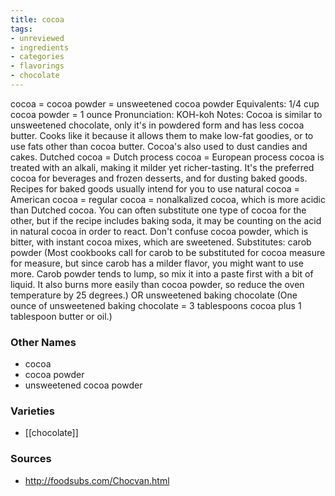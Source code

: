 ```yaml
---
title: cocoa
tags:
- unreviewed
- ingredients
- categories
- flavorings
- chocolate
---
```

cocoa = cocoa powder = unsweetened cocoa powder Equivalents: 1/4 cup cocoa powder = 1 ounce Pronunciation: KOH-koh Notes: Cocoa is similar to unsweetened chocolate, only it's in powdered form and has less cocoa butter. Cooks like it because it allows them to make low-fat goodies, or to use fats other than cocoa butter. Cocoa's also used to dust candies and cakes. Dutched cocoa = Dutch process cocoa = European process cocoa is treated with an alkali, making it milder yet richer-tasting. It's the preferred cocoa for beverages and frozen desserts, and for dusting baked goods. Recipes for baked goods usually intend for you to use natural cocoa = American cocoa = regular cocoa = nonalkalized cocoa, which is more acidic than Dutched cocoa. You can often substitute one type of cocoa for the other, but if the recipe includes baking soda, it may be counting on the acid in natural cocoa in order to react. Don't confuse cocoa powder, which is bitter, with instant cocoa mixes, which are sweetened. Substitutes: carob powder (Most cookbooks call for carob to be substituted for cocoa measure for measure, but since carob has a milder flavor, you might want to use more. Carob powder tends to lump, so mix it into a paste first with a bit of liquid. It also burns more easily than cocoa powder, so reduce the oven temperature by 25 degrees.) OR unsweetened baking chocolate (One ounce of unsweetened baking chocolate = 3 tablespoons cocoa plus 1 tablespoon butter or oil.)

### Other Names

* cocoa
* cocoa powder
* unsweetened cocoa powder

### Varieties

* [[chocolate]]

### Sources
* http://foodsubs.com/Chocvan.html

